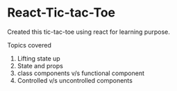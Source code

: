 # React-Tic-tac-Toe

Created this tic-tac-toe using react for learning purpose.

Topics covered

1. Lifting state up
2. State and props
3. class components v/s functional component
4. Controlled v/s uncontrolled components


